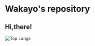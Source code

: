 # Wakayo's repository

## Hi,there!

![Top Langs](https://github-readme-stats.vercel.app/api/top-langs/?username=WakayoIshida&layout=compact)
